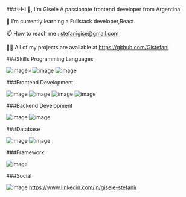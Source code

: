 ###✨Hi 👋, I'm Gisele
A passionate frontend developer from Argentina

🌱 I’m currently learning a Fullstack developer,React.

📫 How to reach me :  stefanigise@gmail.com 

👨‍💻 All of my projects are available at https://github.com/Gistefani

###Skills
Programming Languages

 ![image](https://github.com/Gistefani/Gistefani/assets/113151805/5ebb2bea-6244-4761-a477-8b4abe25325c)>
![image](https://github.com/Gistefani/Gistefani/assets/113151805/6cbdc0bc-bfc1-49eb-8202-8cac102f5e8a)
![image](https://github.com/Gistefani/Gistefani/assets/113151805/0d31d401-5633-470a-b463-c2deb5564166)

###Frontend Development

![image](https://github.com/Gistefani/Gistefani/assets/113151805/df8986ba-2d63-4270-aa3b-87db8e3bd309)
![image](https://github.com/Gistefani/Gistefani/assets/113151805/3411ac0f-d66b-4846-b281-47706656bd1a)
![image](https://github.com/Gistefani/Gistefani/assets/113151805/45991274-e92c-4841-99a1-ce21ac58a9ed)
![image](https://github.com/Gistefani/Gistefani/assets/113151805/5cb8ab42-ee55-4cc1-98dd-b1cee0df3211)

###Backend Development

![image](https://github.com/Gistefani/Gistefani/assets/113151805/0d5d1ada-1be2-4034-90b2-5a266b6390f7)
![image](https://github.com/Gistefani/Gistefani/assets/113151805/00c486df-ee9a-4cfd-88d9-ff1e60523a51)

###Database

![image](https://github.com/Gistefani/Gistefani/assets/113151805/a8ca2239-bbaf-485a-8703-5cd041b36bc1)
![image](https://github.com/Gistefani/Gistefani/assets/113151805/7eba15a5-6b21-4b7d-8793-616fe84558ed)

###Framework

![image](https://github.com/Gistefani/Gistefani/assets/113151805/3f35b83b-7930-432d-8c20-48cc4ae014c2)

###Social

![image](https://github.com/Gistefani/Gistefani/assets/113151805/59958c79-0cc2-44e5-8c72-78c9a229ffb0)
https://www.linkedin.com/in/gisele-stefani/

